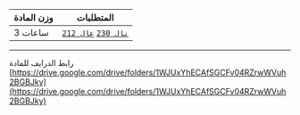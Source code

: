| وزن المادة | المتطلبات |
|---|---|
| 3 ساعات | [`نال 230`](https://infosystems.blog/plan-study/course/IS-230) [`عال 212`](https://infosystems.blog/plan-study/course/CSC-212) |

---

رابط الدرايف للمادة
[https://drive.google.com/drive/folders/1WJUxYhECAfSGCFv04RZrwWVuh2BGBJky](https://drive.google.com/drive/folders/1WJUxYhECAfSGCFv04RZrwWVuh2BGBJky)
